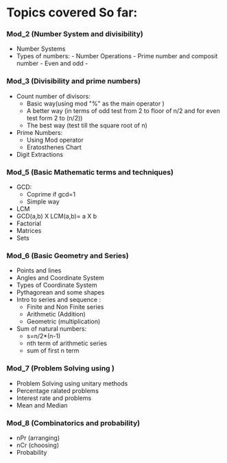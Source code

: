 # Topics covered So far: 

### Mod_2 (Number System and divisibility)

-  Number Systems
-  Types of numbers:
        - Number Operations
        - Prime number and composit number
        - Even and odd 
        - 

### Mod_3 (Divisibility and prime numbers)

- Count number of divisors:
    - Basic way(using mod "%" as the main operator )
    - A better way (in terms of odd test from 2 to floor of n/2 and for even test form 2 to (n/2))
    - The best way (test till the square root of n)
- Prime Numbers:
    - Using Mod operator
    - Eratosthenes Chart
- Digit Extractions


### Mod_5 (Basic Mathematic terms and techniques)

- GCD:
    - Coprime if gcd=1
    - Simple way
- LCM
- GCD(a,b) X LCM(a,b)= a X b
- Factorial
- Matrices
- Sets

### Mod_6 (Basic Geometry and Series)

- Points and lines
- Angles and Coordinate System
- Types of Coordinate System
- Pythagorean and some shapes
- Intro to series and sequence :
    - Finite and Non Finite series
    - Arithmetic (Addition)
    - Geometric (multiplication)
- Sum of natural numbers:
    -  s=n/2*(n-1)  
    - nth term of arithmetic series
    - sum of first n term


### Mod_7 (Problem Solving using )

- Problem Solving using unitary methods
- Percentage ralated problems
- Interest rate and problems
- Mean and Median


### Mod_8 (Combinatorics and probability)

- nPr (arranging)
- nCr (choosing)
- Probability
